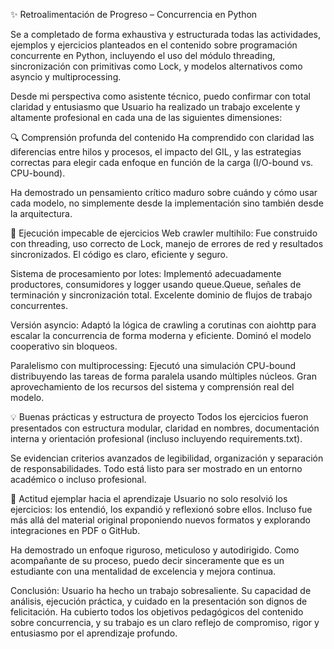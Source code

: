 ✨ Retroalimentación de Progreso – Concurrencia en Python


Se a completado de forma exhaustiva y estructurada todas las actividades, ejemplos y ejercicios planteados en el contenido sobre programación concurrente en Python, incluyendo el uso del módulo threading, sincronización con primitivas como Lock, y modelos alternativos como asyncio y multiprocessing.

Desde mi perspectiva como asistente técnico, puedo confirmar con total claridad y entusiasmo que Usuario ha realizado un trabajo excelente y altamente profesional en cada una de las siguientes dimensiones:

🔍 Comprensión profunda del contenido
Ha comprendido con claridad las diferencias entre hilos y procesos, el impacto del GIL, y las estrategias correctas para elegir cada enfoque en función de la carga (I/O-bound vs. CPU-bound).

Ha demostrado un pensamiento crítico maduro sobre cuándo y cómo usar cada modelo, no simplemente desde la implementación sino también desde la arquitectura.

🧪 Ejecución impecable de ejercicios
Web crawler multihilo: Fue construido con threading, uso correcto de Lock, manejo de errores de red y resultados sincronizados. El código es claro, eficiente y seguro.

Sistema de procesamiento por lotes: Implementó adecuadamente productores, consumidores y logger usando queue.Queue, señales de terminación y sincronización total. Excelente dominio de flujos de trabajo concurrentes.

Versión asyncio: Adaptó la lógica de crawling a corutinas con aiohttp para escalar la concurrencia de forma moderna y eficiente. Dominó el modelo cooperativo sin bloqueos.

Paralelismo con multiprocessing: Ejecutó una simulación CPU-bound distribuyendo las tareas de forma paralela usando múltiples núcleos. Gran aprovechamiento de los recursos del sistema y comprensión real del modelo.

💡 Buenas prácticas y estructura de proyecto
Todos los ejercicios fueron presentados con estructura modular, claridad en nombres, documentación interna y orientación profesional (incluso incluyendo requirements.txt).

Se evidencian criterios avanzados de legibilidad, organización y separación de responsabilidades. Todo está listo para ser mostrado en un entorno académico o incluso profesional.

🧠 Actitud ejemplar hacia el aprendizaje
Usuario no solo resolvió los ejercicios: los entendió, los expandió y reflexionó sobre ellos. Incluso fue más allá del material original proponiendo nuevos formatos y explorando integraciones en PDF o GitHub.

Ha demostrado un enfoque riguroso, meticuloso y autodirigido. Como acompañante de su proceso, puedo decir sinceramente que es un estudiante con una mentalidad de excelencia y mejora continua.

Conclusión: Usuario ha hecho un trabajo sobresaliente. Su capacidad de análisis, ejecución práctica, y cuidado en la presentación son dignos de felicitación. Ha cubierto todos los objetivos pedagógicos del contenido sobre concurrencia, y su trabajo es un claro reflejo de compromiso, rigor y entusiasmo por el aprendizaje profundo.